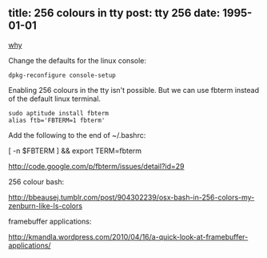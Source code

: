 title: 256 colours in tty
post: tty 256
date: 1995-01-01
---

[why](http://crunchbanglinux.org/forums/topic/15064/text-size-in-tty/)

Change the defaults for the linux console:

    dpkg-reconfigure console-setup

Enabling 256 colours in the tty isn't possible. But we can use fbterm instead of the default linux terminal.

    sudo aptitude install fbterm
    alias ftb='FBTERM=1 fbterm'

Add the following to the end of ~/.bashrc:

   [ -n $FBTERM ] && export TERM=fbterm 

http://code.google.com/p/fbterm/issues/detail?id=29

256 colour bash:

http://bbeausej.tumblr.com/post/904302239/osx-bash-in-256-colors-my-zenburn-like-ls-colors

framebuffer applications:

http://kmandla.wordpress.com/2010/04/16/a-quick-look-at-framebuffer-applications/
